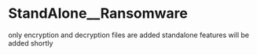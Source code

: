 # StandAlone__Ransomware
only encryption and decryption files are added
standalone features will be added shortly

